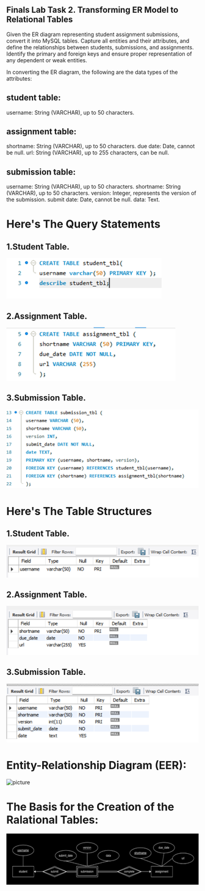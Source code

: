 ## Finals Lab Task 2. Transforming ER Model to Relational Tables

Given the ER diagram representing student assignment submissions, convert it into MySQL tables. Capture all entities and their attributes, and define the relationships between students, submissions, and assignments. Identify the primary and foreign keys and ensure proper representation of any dependent or weak entities.

In converting the ER diagram, the following are the data types of the attributes:

## student table:
username: String (VARCHAR), up to 50 characters.

## assignment table:
shortname: String (VARCHAR), up to 50 characters.
due date: Date, cannot be null.
url: String (VARCHAR), up to 255 characters, can be null.

## submission table:
username: String (VARCHAR), up to 50 characters.
shortname: String (VARCHAR), up to 50 characters.
version: Integer, represents the version of the submission.
submit date: Date, cannot be null.
data: Text.

# Here's The Query Statements

## 1.Student Table.
![picture](https://github.com/Zomue/Zomue.github.io/blob/main/Image/1.1%20(2).png)

## 2.Assignment Table.
![picture](https://github.com/Zomue/Zomue.github.io/blob/main/Image/assignment%20tbl.png)

## 3.Submission Table.
![picture](https://github.com/Zomue/Zomue.github.io/blob/main/Image/submission%20tbl.png)


# Here's The Table Structures

## 1.Student Table.
![picture](https://github.com/Zomue/Zomue.github.io/blob/main/Image/1.1.png)

## 2.Assignment Table.
![picture](https://github.com/Zomue/Zomue.github.io/blob/main/Image/assignment_tbl2.png)

## 3.Submission Table.
![picture](https://github.com/Zomue/Zomue.github.io/blob/main/Image/submission_tbl2.png)


# Entity-Relationship Diagram (EER):
![picture]()

# The Basis for the Creation of the Ralational Tables:
![picture](https://github.com/Zomue/Zomue.github.io/blob/main/Image/creation%20of%20relational%20tbl.png)

